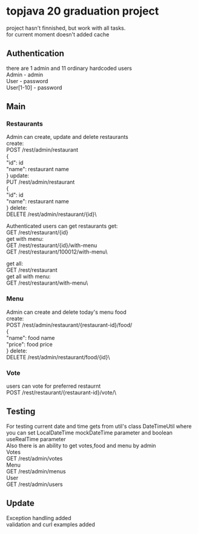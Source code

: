 # topjava 20 graduation project
project hasn't finnished, but work with all tasks.\
for current moment doesn't added  cache
## Authentication
there are 1 admin and 11 ordinary hardcoded users\
Admin  -  admin\
User - password\
User[1-10] - password
## Main
### Restaurants
Admin can create, update and delete restaurants\
create:\
POST /rest/admin/restaurant\
{\
"id": id\
"name": restaurant name\
 }
update:\
PUT /rest/admin/restaurant\
{\
"id": id\
"name": restaurant name\
 }
delete:\
DELETE /rest/admin/restaurant/{id}\

Authenticated users can get restaurants
get:\
GET /rest/restaurant/{id}\
get with menu:\
GET /rest/restaurant/{id}/with-menu\
GET /rest/restaurant/100012/with-menu\

get all:\
GET /rest/restaurant\
get all with menu:\
GET /rest/restaurant/with-menu\
### Menu
Admin can create and delete today's menu food\
create:\
POST /rest/admin/restaurant/{restaurant-id}/food/\
{\
"name": food name\
"price": food price\
 }
delete:\
DELETE /rest/admin/restaurant/food/{id}\
### Vote
users can vote for preferred restaurnt\
POST /rest/restaurant/{restaurant-id}/vote/\
## Testing
For testing current date and time gets from util's class DateTimeUtil where you can 
set LocalDateTime mockDateTime parameter and boolean useRealTime parameter\
Also there is an ability to get votes,food and menu by admin\
Votes\
GET /rest/admin/votes\
Menu\
GET /rest/admin/menus\
User\
GET /rest/admin/users
## Update
Exception handling added\
validation and curl examples added